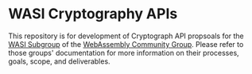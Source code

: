 # WASI Cryptography APIs

This repository is for development of Cryptograph API propsoals for the
[WASI Subgroup] of the [WebAssembly Community Group]. Please refer to those
groups' documentation for more information on their processes, goals, scope,
and deliverables.

[WASI Subgroup]: https://github.com/WebAssembly/WASI
[WebAssembly Community Group]: https://www.w3.org/community/webassembly/
